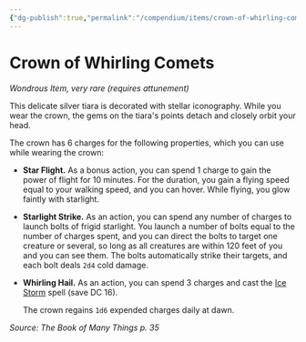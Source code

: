 ```yaml
---
{"dg-publish":true,"permalink":"/compendium/items/crown-of-whirling-comets-bmt/","tags":["compendium/src/5e/bmt","item/attunement/required","item/rarity/very-rare","item/wondrous"]}
---
```


# Crown of Whirling Comets
*Wondrous Item, very rare (requires attunement)*  


This delicate silver tiara is decorated with stellar iconography. While you wear the crown, the gems on the tiara's points detach and closely orbit your head.

The crown has 6 charges for the following properties, which you can use while wearing the crown:

- **Star Flight.** As a bonus action, you can spend 1 charge to gain the power of flight for 10 minutes. For the duration, you gain a flying speed equal to your walking speed, and you can hover. While flying, you glow faintly with starlight.  
- **Starlight Strike.** As an action, you can spend any number of charges to launch bolts of frigid starlight. You launch a number of bolts equal to the number of charges spent, and you can direct the bolts to target one creature or several, so long as all creatures are within 120 feet of you and you can see them. The bolts automatically strike their targets, and each bolt deals `2d4` cold damage.  
- **Whirling Hail.** As an action, you can spend 3 charges and cast the [Ice Storm](compendium/spells/ice-storm.md) spell (save DC 16).  

    The crown regains `1d6` expended charges daily at dawn.  

*Source: The Book of Many Things p. 35*